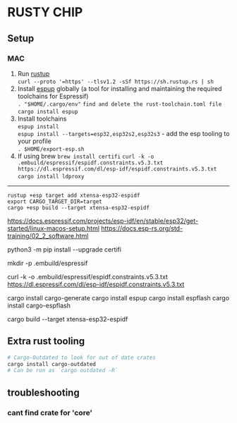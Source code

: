 # RUSTY CHIP

## Setup

### MAC

1. Run [rustup](https://rustup.rs/) \
   `curl --proto '=https' --tlsv1.2 -sSf https://sh.rustup.rs | sh`
1. Install [espup](https://github.com/esp-rs/espup) globally (a tool for installing and maintaining the required toolchains for Espressif) \
   `. "$HOME/.cargo/env"`
   `find and delete the rust-toolchain.toml file`
   `cargo install espup`
1. Install toolchains \
   `espup install` \
   `espup install --targets=esp32,esp32s2,esp32s3` - add the esp tooling to your profile \
    `. $HOME/export-esp.sh`
1. If using brew
   `brew install certifi`
   `curl -k -o .embuild/espressif/espidf.constraints.v5.3.txt https://dl.espressif.com/dl/esp-idf/espidf.constraints.v5.3.txt`
   `cargo install ldproxy`

---

`rustup +esp target add xtensa-esp32-espidf` \
`export CARGO_TARGET_DIR=target` \
`cargo +esp build --target xtensa-esp32-espidf`

https://docs.espressif.com/projects/esp-idf/en/stable/esp32/get-started/linux-macos-setup.html
https://docs.esp-rs.org/std-training/02_2_software.html

python3 -m pip install --upgrade certifi

mkdir -p .embuild/espressif

curl -k -o .embuild/espressif/espidf.constraints.v5.3.txt https://dl.espressif.com/dl/esp-idf/espidf.constraints.v5.3.txt

cargo install cargo-generate
cargo install espup
cargo install espflash
cargo install cargo-espflash

cargo build --target xtensa-esp32-espidf

## Extra rust tooling

```sh
# Cargo-Outdated to look for out of date crates
cargo install cargo-outdated
# Can be run as `cargo outdated -R`

```

## troubleshooting

### cant find crate for 'core'
